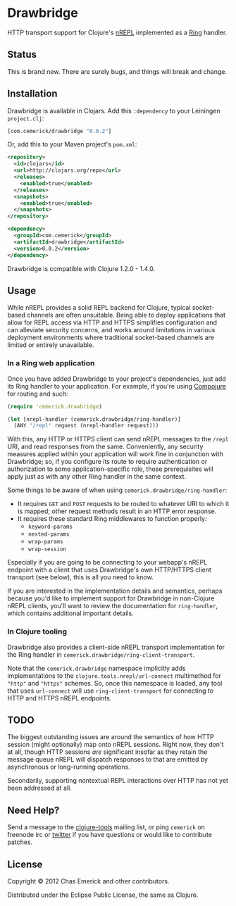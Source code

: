 # Drawbridge

HTTP transport support for Clojure's
[nREPL](http://github.com/clojure/tools.nrepl) implemented as a
[Ring](http://github.com/mmcgrana/ring) handler.

## Status

This is brand new.  There are surely bugs, and things will break and
change.

## Installation

Drawbridge is available in Clojars. Add this `:dependency` to your Leiningen
`project.clj`:

```clojure
[com.cemerick/drawbridge "0.0.2"]
```

Or, add this to your Maven project's `pom.xml`:

```xml
<repository>
  <id>clojars</id>
  <url>http://clojars.org/repo</url>
  <releases>
    <enabled>true</enabled>
  </releases>
  <snapshots>
    <enabled>true</enabled>
  </snapshots>
</repository>

<dependency>
  <groupId>com.cemerick</groupId>
  <artifactId>drawbridge</artifactId>
  <version>0.0.2</version>
</dependency>
```

Drawbridge is compatible with Clojure 1.2.0 - 1.4.0.

## Usage

While nREPL provides a solid REPL backend for Clojure, typical
socket-based channels are often unsuitable.  Being able to deploy
applications that allow for REPL access via HTTP and HTTPS simplifies
configuration and can alleviate security concerns, and works around
limitations in various deployment environments where traditional
socket-based channels are limited or entirely unavailable.

### In a Ring web application

Once you have added Drawbridge to your project's dependencies, just
add its Ring handler to your application.  For example, if you're using
[Compojure](https://github.com/weavejester/compojure) for routing and
such:

```clojure
(require 'cemerick.drawbridge)

(let [nrepl-handler (cemerick.drawbridge/ring-handler)]
  (ANY "/repl" request (nrepl-handler request)))
```

With this, any HTTP or HTTPS client can send nREPL messages to the
`/repl` URI, and read responses from the same.  Conveniently, any
security measures applied within your application will work fine in
conjunction with Drawbridge; so, if you configure its route to require
authentication or authorization to some application-specific role, those
prerequisites will apply just as with any other Ring handler in the same
context.

Some things to be aware of when using `cemerick.drawbridge/ring-handler`: 

 * It requires `GET` and `POST` requests
   to be routed to whatever URI to which it is mapped; other request
   methods result in an HTTP error response.
 * It requires these standard Ring middlewares to function properly:
   * `keyword-params`
   * `nested-params`
   * `wrap-params`
   * `wrap-session`

Especially if you are going to be connecting to your webapp's nREPL
endpoint with a client that uses Drawbridge's own HTTP/HTTPS client
transport (see below), this is all you need to know.

If you are interested in the implementation details and semantics,
perhaps because you'd like to implement support for Drawbridge in
non-Clojure nREPL clients, you'll want to review the documentation for
`ring-handler`, which contains additional important details.

### In Clojure tooling

Drawbridge also provides a client-side nREPL transport implementation
for the Ring handler in `cemerick.drawbridge/ring-client-transport`.

Note that the `cemerick.drawbridge` namespace implicitly adds
implementations to the `clojure.tools.nrepl/url-connect` multimethod for
`"http"` and `"https"` schemes. So, once this namespace is loaded, any
tool that uses `url-connect` will use `ring-client-transport` for
connecting to HTTP and HTTPS nREPL endpoints.

## TODO

The biggest outstanding issues are around the semantics of how HTTP
session (might optionally) map onto nREPL sessions.  Right now, they
don't at all, though HTTP sessions _are_ significant insofar as they
retain the message queue nREPL will dispatch responses to that are
emitted by asynchronous or long-running operations.

Secondarily, supporting nontextual REPL interactions over HTTP has not
yet been addressed at all.

## Need Help?

Send a message to the [clojure-tools](http://groups.google.com/group/clojure-tools)
mailing list, or ping `cemerick` on freenode irc or 
[twitter](http://twitter.com/cemerick) if you have questions
or would like to contribute patches.

## License

Copyright © 2012 Chas Emerick and other contributors.

Distributed under the Eclipse Public License, the same as Clojure.
